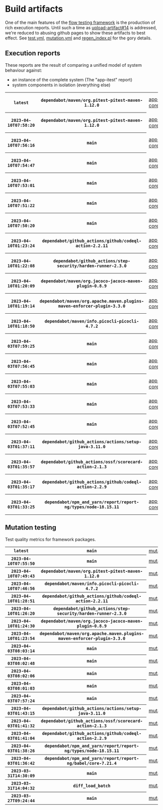 # Build artifacts

One of the main features of the [flow testing framework](https://github.com/Mastercard/flow) is the production of rich execution reports.
Until such a time as [upload-artifact#14](https://github.com/actions/upload-artifact/issues/14) is addressed, we're reduced to abusing github pages to show these artifacts to best effect.
See [test.yml](https://github.com/Mastercard/flow/blob/main/.github/workflows/test.yml), [mutation.yml](https://github.com/Mastercard/flow/blob/main/.github/workflows/mutation.yml) and [regen_index.pl](https://github.com/Mastercard/flow/blob/pages/regen_index.pl) for the gory details.

## Execution reports

These reports are the result of comparing a unified model of system behaviour against:
 * an instance of the complete system (The "app-itest" report)
 * system components in isolation (everything else)

<!-- start:execution -->
<table>
	<tbody>
		<tr> <th><code>latest</code></th>
			 <th><code>dependabot/maven/org.pitest-pitest-maven-1.12.0</code></th>
			<td><a href="execution/latest/flow_execution_reports/example/app-core/target/mctf/latest/index.html">app-core</a></td>
			<td><a href="execution/latest/flow_execution_reports/example/app-histogram/target/mctf/latest/index.html">app-histogram</a></td>
			<td><a href="execution/latest/flow_execution_reports/example/app-itest/target/mctf/latest/index.html">app-itest</a></td>
			<td><a href="execution/latest/flow_execution_reports/example/app-queue/target/mctf/latest/index.html">app-queue</a></td>
			<td><a href="execution/latest/flow_execution_reports/example/app-store/target/mctf/latest/index.html">app-store</a></td>
			<td><a href="execution/latest/flow_execution_reports/example/app-ui/target/mctf/latest/index.html">app-ui</a></td>
			<td><a href="execution/latest/flow_execution_reports/example/app-web-ui/target/mctf/latest/index.html">app-web-ui</a></td>
		</tr>
		<tr> <th><code>2023-04-10T07:58:20</code></th>
			 <th><code>dependabot/maven/org.pitest-pitest-maven-1.12.0</code></th>
			<td><a href="execution/1681113500/flow_execution_reports/example/app-core/target/mctf/latest/index.html">app-core</a></td>
			<td><a href="execution/1681113500/flow_execution_reports/example/app-histogram/target/mctf/latest/index.html">app-histogram</a></td>
			<td><a href="execution/1681113500/flow_execution_reports/example/app-itest/target/mctf/latest/index.html">app-itest</a></td>
			<td><a href="execution/1681113500/flow_execution_reports/example/app-queue/target/mctf/latest/index.html">app-queue</a></td>
			<td><a href="execution/1681113500/flow_execution_reports/example/app-store/target/mctf/latest/index.html">app-store</a></td>
			<td><a href="execution/1681113500/flow_execution_reports/example/app-ui/target/mctf/latest/index.html">app-ui</a></td>
			<td><a href="execution/1681113500/flow_execution_reports/example/app-web-ui/target/mctf/latest/index.html">app-web-ui</a></td>
		</tr>
		<tr> <th><code>2023-04-10T07:56:16</code></th>
			 <th><code>main</code></th>
			<td><a href="execution/1681113376/flow_execution_reports/example/app-core/target/mctf/latest/index.html">app-core</a></td>
			<td><a href="execution/1681113376/flow_execution_reports/example/app-histogram/target/mctf/latest/index.html">app-histogram</a></td>
			<td><a href="execution/1681113376/flow_execution_reports/example/app-itest/target/mctf/latest/index.html">app-itest</a></td>
			<td><a href="execution/1681113376/flow_execution_reports/example/app-queue/target/mctf/latest/index.html">app-queue</a></td>
			<td><a href="execution/1681113376/flow_execution_reports/example/app-store/target/mctf/latest/index.html">app-store</a></td>
			<td><a href="execution/1681113376/flow_execution_reports/example/app-ui/target/mctf/latest/index.html">app-ui</a></td>
			<td><a href="execution/1681113376/flow_execution_reports/example/app-web-ui/target/mctf/latest/index.html">app-web-ui</a></td>
		</tr>
		<tr> <th><code>2023-04-10T07:54:47</code></th>
			 <th><code>main</code></th>
			<td><a href="execution/1681113287/flow_execution_reports/example/app-core/target/mctf/latest/index.html">app-core</a></td>
			<td><a href="execution/1681113287/flow_execution_reports/example/app-histogram/target/mctf/latest/index.html">app-histogram</a></td>
			<td><a href="execution/1681113287/flow_execution_reports/example/app-itest/target/mctf/latest/index.html">app-itest</a></td>
			<td><a href="execution/1681113287/flow_execution_reports/example/app-queue/target/mctf/latest/index.html">app-queue</a></td>
			<td><a href="execution/1681113287/flow_execution_reports/example/app-store/target/mctf/latest/index.html">app-store</a></td>
			<td><a href="execution/1681113287/flow_execution_reports/example/app-ui/target/mctf/latest/index.html">app-ui</a></td>
			<td><a href="execution/1681113287/flow_execution_reports/example/app-web-ui/target/mctf/latest/index.html">app-web-ui</a></td>
		</tr>
		<tr> <th><code>2023-04-10T07:53:01</code></th>
			 <th><code>main</code></th>
			<td><a href="execution/1681113181/flow_execution_reports/example/app-core/target/mctf/latest/index.html">app-core</a></td>
			<td><a href="execution/1681113181/flow_execution_reports/example/app-histogram/target/mctf/latest/index.html">app-histogram</a></td>
			<td><a href="execution/1681113181/flow_execution_reports/example/app-itest/target/mctf/latest/index.html">app-itest</a></td>
			<td><a href="execution/1681113181/flow_execution_reports/example/app-queue/target/mctf/latest/index.html">app-queue</a></td>
			<td><a href="execution/1681113181/flow_execution_reports/example/app-store/target/mctf/latest/index.html">app-store</a></td>
			<td><a href="execution/1681113181/flow_execution_reports/example/app-ui/target/mctf/latest/index.html">app-ui</a></td>
			<td><a href="execution/1681113181/flow_execution_reports/example/app-web-ui/target/mctf/latest/index.html">app-web-ui</a></td>
		</tr>
		<tr> <th><code>2023-04-10T07:51:22</code></th>
			 <th><code>main</code></th>
			<td><a href="execution/1681113082/flow_execution_reports/example/app-core/target/mctf/latest/index.html">app-core</a></td>
			<td><a href="execution/1681113082/flow_execution_reports/example/app-histogram/target/mctf/latest/index.html">app-histogram</a></td>
			<td><a href="execution/1681113082/flow_execution_reports/example/app-itest/target/mctf/latest/index.html">app-itest</a></td>
			<td><a href="execution/1681113082/flow_execution_reports/example/app-queue/target/mctf/latest/index.html">app-queue</a></td>
			<td><a href="execution/1681113082/flow_execution_reports/example/app-store/target/mctf/latest/index.html">app-store</a></td>
			<td><a href="execution/1681113082/flow_execution_reports/example/app-ui/target/mctf/latest/index.html">app-ui</a></td>
			<td><a href="execution/1681113082/flow_execution_reports/example/app-web-ui/target/mctf/latest/index.html">app-web-ui</a></td>
		</tr>
		<tr> <th><code>2023-04-10T07:50:20</code></th>
			 <th><code>main</code></th>
			<td><a href="execution/1681113020/flow_execution_reports/example/app-core/target/mctf/latest/index.html">app-core</a></td>
			<td><a href="execution/1681113020/flow_execution_reports/example/app-histogram/target/mctf/latest/index.html">app-histogram</a></td>
			<td><a href="execution/1681113020/flow_execution_reports/example/app-itest/target/mctf/latest/index.html">app-itest</a></td>
			<td><a href="execution/1681113020/flow_execution_reports/example/app-queue/target/mctf/latest/index.html">app-queue</a></td>
			<td><a href="execution/1681113020/flow_execution_reports/example/app-store/target/mctf/latest/index.html">app-store</a></td>
			<td><a href="execution/1681113020/flow_execution_reports/example/app-ui/target/mctf/latest/index.html">app-ui</a></td>
			<td><a href="execution/1681113020/flow_execution_reports/example/app-web-ui/target/mctf/latest/index.html">app-web-ui</a></td>
		</tr>
		<tr> <th><code>2023-04-10T01:23:24</code></th>
			 <th><code>dependabot/github_actions/github/codeql-action-2.2.11</code></th>
			<td><a href="execution/1681089804/flow_execution_reports/example/app-core/target/mctf/latest/index.html">app-core</a></td>
			<td><a href="execution/1681089804/flow_execution_reports/example/app-histogram/target/mctf/latest/index.html">app-histogram</a></td>
			<td><a href="execution/1681089804/flow_execution_reports/example/app-itest/target/mctf/latest/index.html">app-itest</a></td>
			<td><a href="execution/1681089804/flow_execution_reports/example/app-queue/target/mctf/latest/index.html">app-queue</a></td>
			<td><a href="execution/1681089804/flow_execution_reports/example/app-store/target/mctf/latest/index.html">app-store</a></td>
			<td><a href="execution/1681089804/flow_execution_reports/example/app-ui/target/mctf/latest/index.html">app-ui</a></td>
			<td><a href="execution/1681089804/flow_execution_reports/example/app-web-ui/target/mctf/latest/index.html">app-web-ui</a></td>
		</tr>
		<tr> <th><code>2023-04-10T01:22:08</code></th>
			 <th><code>dependabot/github_actions/step-security/harden-runner-2.3.0</code></th>
			<td><a href="execution/1681089728/flow_execution_reports/example/app-core/target/mctf/latest/index.html">app-core</a></td>
			<td><a href="execution/1681089728/flow_execution_reports/example/app-histogram/target/mctf/latest/index.html">app-histogram</a></td>
			<td><a href="execution/1681089728/flow_execution_reports/example/app-itest/target/mctf/latest/index.html">app-itest</a></td>
			<td><a href="execution/1681089728/flow_execution_reports/example/app-queue/target/mctf/latest/index.html">app-queue</a></td>
			<td><a href="execution/1681089728/flow_execution_reports/example/app-store/target/mctf/latest/index.html">app-store</a></td>
			<td><a href="execution/1681089728/flow_execution_reports/example/app-ui/target/mctf/latest/index.html">app-ui</a></td>
			<td><a href="execution/1681089728/flow_execution_reports/example/app-web-ui/target/mctf/latest/index.html">app-web-ui</a></td>
		</tr>
		<tr> <th><code>2023-04-10T01:20:09</code></th>
			 <th><code>dependabot/maven/org.jacoco-jacoco-maven-plugin-0.8.9</code></th>
			<td><a href="execution/1681089609/flow_execution_reports/example/app-core/target/mctf/latest/index.html">app-core</a></td>
			<td><a href="execution/1681089609/flow_execution_reports/example/app-histogram/target/mctf/latest/index.html">app-histogram</a></td>
			<td><a href="execution/1681089609/flow_execution_reports/example/app-itest/target/mctf/latest/index.html">app-itest</a></td>
			<td><a href="execution/1681089609/flow_execution_reports/example/app-queue/target/mctf/latest/index.html">app-queue</a></td>
			<td><a href="execution/1681089609/flow_execution_reports/example/app-store/target/mctf/latest/index.html">app-store</a></td>
			<td><a href="execution/1681089609/flow_execution_reports/example/app-ui/target/mctf/latest/index.html">app-ui</a></td>
			<td><a href="execution/1681089609/flow_execution_reports/example/app-web-ui/target/mctf/latest/index.html">app-web-ui</a></td>
		</tr>
		<tr> <th><code>2023-04-10T01:19:14</code></th>
			 <th><code>dependabot/maven/org.apache.maven.plugins-maven-enforcer-plugin-3.3.0</code></th>
			<td><a href="execution/1681089554/flow_execution_reports/example/app-core/target/mctf/latest/index.html">app-core</a></td>
			<td><a href="execution/1681089554/flow_execution_reports/example/app-histogram/target/mctf/latest/index.html">app-histogram</a></td>
			<td><a href="execution/1681089554/flow_execution_reports/example/app-itest/target/mctf/latest/index.html">app-itest</a></td>
			<td><a href="execution/1681089554/flow_execution_reports/example/app-queue/target/mctf/latest/index.html">app-queue</a></td>
			<td><a href="execution/1681089554/flow_execution_reports/example/app-store/target/mctf/latest/index.html">app-store</a></td>
			<td><a href="execution/1681089554/flow_execution_reports/example/app-ui/target/mctf/latest/index.html">app-ui</a></td>
			<td><a href="execution/1681089554/flow_execution_reports/example/app-web-ui/target/mctf/latest/index.html">app-web-ui</a></td>
		</tr>
		<tr> <th><code>2023-04-10T01:18:50</code></th>
			 <th><code>dependabot/maven/info.picocli-picocli-4.7.2</code></th>
			<td><a href="execution/1681089530/flow_execution_reports/example/app-core/target/mctf/latest/index.html">app-core</a></td>
			<td><a href="execution/1681089530/flow_execution_reports/example/app-histogram/target/mctf/latest/index.html">app-histogram</a></td>
			<td><a href="execution/1681089530/flow_execution_reports/example/app-itest/target/mctf/latest/index.html">app-itest</a></td>
			<td><a href="execution/1681089530/flow_execution_reports/example/app-queue/target/mctf/latest/index.html">app-queue</a></td>
			<td><a href="execution/1681089530/flow_execution_reports/example/app-store/target/mctf/latest/index.html">app-store</a></td>
			<td><a href="execution/1681089530/flow_execution_reports/example/app-ui/target/mctf/latest/index.html">app-ui</a></td>
			<td><a href="execution/1681089530/flow_execution_reports/example/app-web-ui/target/mctf/latest/index.html">app-web-ui</a></td>
		</tr>
		<tr> <th><code>2023-04-03T07:59:25</code></th>
			 <th><code>main</code></th>
			<td><a href="execution/1680508765/flow_execution_reports/example/app-core/target/mctf/latest/index.html">app-core</a></td>
			<td><a href="execution/1680508765/flow_execution_reports/example/app-histogram/target/mctf/latest/index.html">app-histogram</a></td>
			<td><a href="execution/1680508765/flow_execution_reports/example/app-itest/target/mctf/latest/index.html">app-itest</a></td>
			<td><a href="execution/1680508765/flow_execution_reports/example/app-queue/target/mctf/latest/index.html">app-queue</a></td>
			<td><a href="execution/1680508765/flow_execution_reports/example/app-store/target/mctf/latest/index.html">app-store</a></td>
			<td><a href="execution/1680508765/flow_execution_reports/example/app-ui/target/mctf/latest/index.html">app-ui</a></td>
			<td><a href="execution/1680508765/flow_execution_reports/example/app-web-ui/target/mctf/latest/index.html">app-web-ui</a></td>
		</tr>
		<tr> <th><code>2023-04-03T07:56:45</code></th>
			 <th><code>main</code></th>
			<td><a href="execution/1680508605/flow_execution_reports/example/app-core/target/mctf/latest/index.html">app-core</a></td>
			<td><a href="execution/1680508605/flow_execution_reports/example/app-histogram/target/mctf/latest/index.html">app-histogram</a></td>
			<td><a href="execution/1680508605/flow_execution_reports/example/app-itest/target/mctf/latest/index.html">app-itest</a></td>
			<td><a href="execution/1680508605/flow_execution_reports/example/app-queue/target/mctf/latest/index.html">app-queue</a></td>
			<td><a href="execution/1680508605/flow_execution_reports/example/app-store/target/mctf/latest/index.html">app-store</a></td>
			<td><a href="execution/1680508605/flow_execution_reports/example/app-ui/target/mctf/latest/index.html">app-ui</a></td>
			<td><a href="execution/1680508605/flow_execution_reports/example/app-web-ui/target/mctf/latest/index.html">app-web-ui</a></td>
		</tr>
		<tr> <th><code>2023-04-03T07:55:03</code></th>
			 <th><code>main</code></th>
			<td><a href="execution/1680508503/flow_execution_reports/example/app-core/target/mctf/latest/index.html">app-core</a></td>
			<td><a href="execution/1680508503/flow_execution_reports/example/app-histogram/target/mctf/latest/index.html">app-histogram</a></td>
			<td><a href="execution/1680508503/flow_execution_reports/example/app-itest/target/mctf/latest/index.html">app-itest</a></td>
			<td><a href="execution/1680508503/flow_execution_reports/example/app-queue/target/mctf/latest/index.html">app-queue</a></td>
			<td><a href="execution/1680508503/flow_execution_reports/example/app-store/target/mctf/latest/index.html">app-store</a></td>
			<td><a href="execution/1680508503/flow_execution_reports/example/app-ui/target/mctf/latest/index.html">app-ui</a></td>
			<td><a href="execution/1680508503/flow_execution_reports/example/app-web-ui/target/mctf/latest/index.html">app-web-ui</a></td>
		</tr>
		<tr> <th><code>2023-04-03T07:53:33</code></th>
			 <th><code>main</code></th>
			<td><a href="execution/1680508413/flow_execution_reports/example/app-core/target/mctf/latest/index.html">app-core</a></td>
			<td><a href="execution/1680508413/flow_execution_reports/example/app-histogram/target/mctf/latest/index.html">app-histogram</a></td>
			<td><a href="execution/1680508413/flow_execution_reports/example/app-itest/target/mctf/latest/index.html">app-itest</a></td>
			<td><a href="execution/1680508413/flow_execution_reports/example/app-queue/target/mctf/latest/index.html">app-queue</a></td>
			<td><a href="execution/1680508413/flow_execution_reports/example/app-store/target/mctf/latest/index.html">app-store</a></td>
			<td><a href="execution/1680508413/flow_execution_reports/example/app-ui/target/mctf/latest/index.html">app-ui</a></td>
			<td><a href="execution/1680508413/flow_execution_reports/example/app-web-ui/target/mctf/latest/index.html">app-web-ui</a></td>
		</tr>
		<tr> <th><code>2023-04-03T07:52:45</code></th>
			 <th><code>main</code></th>
			<td><a href="execution/1680508365/flow_execution_reports/example/app-core/target/mctf/latest/index.html">app-core</a></td>
			<td><a href="execution/1680508365/flow_execution_reports/example/app-histogram/target/mctf/latest/index.html">app-histogram</a></td>
			<td><a href="execution/1680508365/flow_execution_reports/example/app-itest/target/mctf/latest/index.html">app-itest</a></td>
			<td><a href="execution/1680508365/flow_execution_reports/example/app-queue/target/mctf/latest/index.html">app-queue</a></td>
			<td><a href="execution/1680508365/flow_execution_reports/example/app-store/target/mctf/latest/index.html">app-store</a></td>
			<td><a href="execution/1680508365/flow_execution_reports/example/app-ui/target/mctf/latest/index.html">app-ui</a></td>
			<td><a href="execution/1680508365/flow_execution_reports/example/app-web-ui/target/mctf/latest/index.html">app-web-ui</a></td>
		</tr>
		<tr> <th><code>2023-04-03T01:37:11</code></th>
			 <th><code>dependabot/github_actions/actions/setup-java-3.11.0</code></th>
			<td><a href="execution/1680485831/flow_execution_reports/example/app-core/target/mctf/latest/index.html">app-core</a></td>
			<td><a href="execution/1680485831/flow_execution_reports/example/app-histogram/target/mctf/latest/index.html">app-histogram</a></td>
			<td><a href="execution/1680485831/flow_execution_reports/example/app-itest/target/mctf/latest/index.html">app-itest</a></td>
			<td><a href="execution/1680485831/flow_execution_reports/example/app-queue/target/mctf/latest/index.html">app-queue</a></td>
			<td><a href="execution/1680485831/flow_execution_reports/example/app-store/target/mctf/latest/index.html">app-store</a></td>
			<td><a href="execution/1680485831/flow_execution_reports/example/app-ui/target/mctf/latest/index.html">app-ui</a></td>
			<td><a href="execution/1680485831/flow_execution_reports/example/app-web-ui/target/mctf/latest/index.html">app-web-ui</a></td>
		</tr>
		<tr> <th><code>2023-04-03T01:35:57</code></th>
			 <th><code>dependabot/github_actions/ossf/scorecard-action-2.1.3</code></th>
			<td><a href="execution/1680485757/flow_execution_reports/example/app-core/target/mctf/latest/index.html">app-core</a></td>
			<td><a href="execution/1680485757/flow_execution_reports/example/app-histogram/target/mctf/latest/index.html">app-histogram</a></td>
			<td><a href="execution/1680485757/flow_execution_reports/example/app-itest/target/mctf/latest/index.html">app-itest</a></td>
			<td><a href="execution/1680485757/flow_execution_reports/example/app-queue/target/mctf/latest/index.html">app-queue</a></td>
			<td><a href="execution/1680485757/flow_execution_reports/example/app-store/target/mctf/latest/index.html">app-store</a></td>
			<td><a href="execution/1680485757/flow_execution_reports/example/app-ui/target/mctf/latest/index.html">app-ui</a></td>
			<td><a href="execution/1680485757/flow_execution_reports/example/app-web-ui/target/mctf/latest/index.html">app-web-ui</a></td>
		</tr>
		<tr> <th><code>2023-04-03T01:35:17</code></th>
			 <th><code>dependabot/github_actions/github/codeql-action-2.2.9</code></th>
			<td><a href="execution/1680485717/flow_execution_reports/example/app-core/target/mctf/latest/index.html">app-core</a></td>
			<td><a href="execution/1680485717/flow_execution_reports/example/app-histogram/target/mctf/latest/index.html">app-histogram</a></td>
			<td><a href="execution/1680485717/flow_execution_reports/example/app-itest/target/mctf/latest/index.html">app-itest</a></td>
			<td><a href="execution/1680485717/flow_execution_reports/example/app-queue/target/mctf/latest/index.html">app-queue</a></td>
			<td><a href="execution/1680485717/flow_execution_reports/example/app-store/target/mctf/latest/index.html">app-store</a></td>
			<td><a href="execution/1680485717/flow_execution_reports/example/app-ui/target/mctf/latest/index.html">app-ui</a></td>
			<td><a href="execution/1680485717/flow_execution_reports/example/app-web-ui/target/mctf/latest/index.html">app-web-ui</a></td>
		</tr>
		<tr> <th><code>2023-04-03T01:33:25</code></th>
			 <th><code>dependabot/npm_and_yarn/report/report-ng/types/node-18.15.11</code></th>
			<td><a href="execution/1680485605/flow_execution_reports/example/app-core/target/mctf/latest/index.html">app-core</a></td>
			<td><a href="execution/1680485605/flow_execution_reports/example/app-histogram/target/mctf/latest/index.html">app-histogram</a></td>
			<td><a href="execution/1680485605/flow_execution_reports/example/app-itest/target/mctf/latest/index.html">app-itest</a></td>
			<td><a href="execution/1680485605/flow_execution_reports/example/app-queue/target/mctf/latest/index.html">app-queue</a></td>
			<td><a href="execution/1680485605/flow_execution_reports/example/app-store/target/mctf/latest/index.html">app-store</a></td>
			<td><a href="execution/1680485605/flow_execution_reports/example/app-ui/target/mctf/latest/index.html">app-ui</a></td>
			<td><a href="execution/1680485605/flow_execution_reports/example/app-web-ui/target/mctf/latest/index.html">app-web-ui</a></td>
		</tr>
	</tbody>
</table>
<!-- end:execution -->

## Mutation testing

Test quality metrics for framework packages.

<!-- start:mutation -->
<table>
	<tbody>
		<tr> <th><code>latest</code></th>
			 <th><code>main</code></th>
			<td><a href="mutation/latest/mutation_report/index.html">mutation</a></td>
		</tr>
		<tr> <th><code>2023-04-10T07:55:50</code></th>
			 <th><code>main</code></th>
			<td><a href="mutation/1681113350/mutation_report/index.html">mutation</a></td>
		</tr>
		<tr> <th><code>2023-04-10T07:49:43</code></th>
			 <th><code>dependabot/maven/org.pitest-pitest-maven-1.12.0</code></th>
			<td><a href="mutation/1681112983/mutation_report/index.html">mutation</a></td>
		</tr>
		<tr> <th><code>2023-04-10T07:46:56</code></th>
			 <th><code>dependabot/maven/info.picocli-picocli-4.7.2</code></th>
			<td><a href="mutation/1681112816/mutation_report/index.html">mutation</a></td>
		</tr>
		<tr> <th><code>2023-04-10T01:28:51</code></th>
			 <th><code>dependabot/github_actions/github/codeql-action-2.2.11</code></th>
			<td><a href="mutation/1681090131/mutation_report/index.html">mutation</a></td>
		</tr>
		<tr> <th><code>2023-04-10T01:26:20</code></th>
			 <th><code>dependabot/github_actions/step-security/harden-runner-2.3.0</code></th>
			<td><a href="mutation/1681089980/mutation_report/index.html">mutation</a></td>
		</tr>
		<tr> <th><code>2023-04-10T01:24:30</code></th>
			 <th><code>dependabot/maven/org.jacoco-jacoco-maven-plugin-0.8.9</code></th>
			<td><a href="mutation/1681089870/mutation_report/index.html">mutation</a></td>
		</tr>
		<tr> <th><code>2023-04-10T01:23:54</code></th>
			 <th><code>dependabot/maven/org.apache.maven.plugins-maven-enforcer-plugin-3.3.0</code></th>
			<td><a href="mutation/1681089834/mutation_report/index.html">mutation</a></td>
		</tr>
		<tr> <th><code>2023-04-03T08:03:14</code></th>
			 <th><code>main</code></th>
			<td><a href="mutation/1680508994/mutation_report/index.html">mutation</a></td>
		</tr>
		<tr> <th><code>2023-04-03T08:02:48</code></th>
			 <th><code>main</code></th>
			<td><a href="mutation/1680508968/mutation_report/index.html">mutation</a></td>
		</tr>
		<tr> <th><code>2023-04-03T08:02:06</code></th>
			 <th><code>main</code></th>
			<td><a href="mutation/1680508926/mutation_report/index.html">mutation</a></td>
		</tr>
		<tr> <th><code>2023-04-03T08:01:03</code></th>
			 <th><code>main</code></th>
			<td><a href="mutation/1680508863/mutation_report/index.html">mutation</a></td>
		</tr>
		<tr> <th><code>2023-04-03T07:57:24</code></th>
			 <th><code>main</code></th>
			<td><a href="mutation/1680508644/mutation_report/index.html">mutation</a></td>
		</tr>
		<tr> <th><code>2023-04-03T01:43:15</code></th>
			 <th><code>dependabot/github_actions/actions/setup-java-3.11.0</code></th>
			<td><a href="mutation/1680486195/mutation_report/index.html">mutation</a></td>
		</tr>
		<tr> <th><code>2023-04-03T01:41:32</code></th>
			 <th><code>dependabot/github_actions/ossf/scorecard-action-2.1.3</code></th>
			<td><a href="mutation/1680486092/mutation_report/index.html">mutation</a></td>
		</tr>
		<tr> <th><code>2023-04-03T01:41:04</code></th>
			 <th><code>dependabot/github_actions/github/codeql-action-2.2.9</code></th>
			<td><a href="mutation/1680486064/mutation_report/index.html">mutation</a></td>
		</tr>
		<tr> <th><code>2023-04-03T01:38:26</code></th>
			 <th><code>dependabot/npm_and_yarn/report/report-ng/types/node-18.15.11</code></th>
			<td><a href="mutation/1680485906/mutation_report/index.html">mutation</a></td>
		</tr>
		<tr> <th><code>2023-04-03T01:36:42</code></th>
			 <th><code>dependabot/npm_and_yarn/report/report-ng/babel/core-7.21.4</code></th>
			<td><a href="mutation/1680485802/mutation_report/index.html">mutation</a></td>
		</tr>
		<tr> <th><code>2023-03-31T14:30:09</code></th>
			 <th><code>main</code></th>
			<td><a href="mutation/1680273009/mutation_report/index.html">mutation</a></td>
		</tr>
		<tr> <th><code>2023-03-31T14:04:32</code></th>
			 <th><code>diff_load_batch</code></th>
			<td><a href="mutation/1680271472/mutation_report/index.html">mutation</a></td>
		</tr>
		<tr> <th><code>2023-03-27T09:24:44</code></th>
			 <th><code>main</code></th>
			<td><a href="mutation/1679909084/mutation_report/index.html">mutation</a></td>
		</tr>
	</tbody>
</table>
<!-- end:mutation -->
